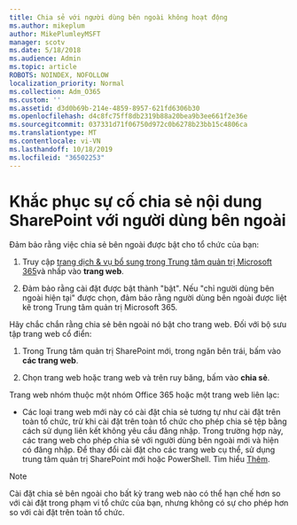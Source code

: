 ```yaml
---
title: Chia sẻ với người dùng bên ngoài không hoạt động
ms.author: mikeplum
author: MikePlumleyMSFT
manager: scotv
ms.date: 5/18/2018
ms.audience: Admin
ms.topic: article
ROBOTS: NOINDEX, NOFOLLOW
localization_priority: Normal
ms.collection: Adm_O365
ms.custom: ''
ms.assetid: d3d0b69b-214e-4859-8957-621fd6306b30
ms.openlocfilehash: d4c8fc75ff8db2319b88a20bea9b3ee661f2e36e
ms.sourcegitcommit: 037331d71f06750d972c0b6278b23bb15c4806ca
ms.translationtype: MT
ms.contentlocale: vi-VN
ms.lasthandoff: 10/18/2019
ms.locfileid: "36502253"
---
```

# <a name="fix-problems-sharing-sharepoint-content-with-external-users"></a>Khắc phục sự cố chia sẻ nội dung SharePoint với người dùng bên ngoài

Đảm bảo rằng việc chia sẻ bên ngoài được bật cho tổ chức của bạn:
  
1. Truy cập [trang dịch &amp; vụ bổ sung trong Trung tâm quản trị Microsoft 365](https://portal.office.com/adminportal/home#/Settings/ServicesAndAddIns)và nhấp vào **trang web**.
    
2. Đảm bảo rằng cài đặt được bật thành "bật". Nếu "chỉ người dùng bên ngoài hiện tại" được chọn, đảm bảo rằng người dùng bên ngoài được liệt kê trong Trung tâm quản trị Microsoft 365.
    
Hãy chắc chắn rằng chia sẻ bên ngoài nó bật cho trang web. Đối với bộ sưu tập trang web cổ điển:
  
1. Trong Trung tâm quản trị SharePoint mới, trong ngăn bên trái, bấm vào **các trang web**.
    
2. Chọn trang web hoặc trang web và trên ruy băng, bấm vào **chia sẻ**.
    
Trang web nhóm thuộc một nhóm Office 365 hoặc một trang web liên lạc:
  
- Các loại trang web mới này có cài đặt chia sẻ tương tự như cài đặt trên toàn tổ chức, trừ khi cài đặt trên toàn tổ chức cho phép chia sẻ tệp bằng cách sử dụng liên kết không yêu cầu đăng nhập. Trong trường hợp này, các trang web cho phép chia sẻ với người dùng bên ngoài mới và hiện có đăng nhập. Để thay đổi cài đặt cho các trang web cụ thể, sử dụng trung tâm quản trị SharePoint mới hoặc PowerShell. Tìm hiểu [Thêm](https://go.microsoft.com/fwlink/?linkid=871863).
    
> [!NOTE]
> Cài đặt chia sẻ bên ngoài cho bất kỳ trang web nào có thể hạn chế hơn so với cài đặt trong phạm vi tổ chức của bạn, nhưng không có sự cho phép hơn so với cài đặt trên toàn tổ chức. 
  

